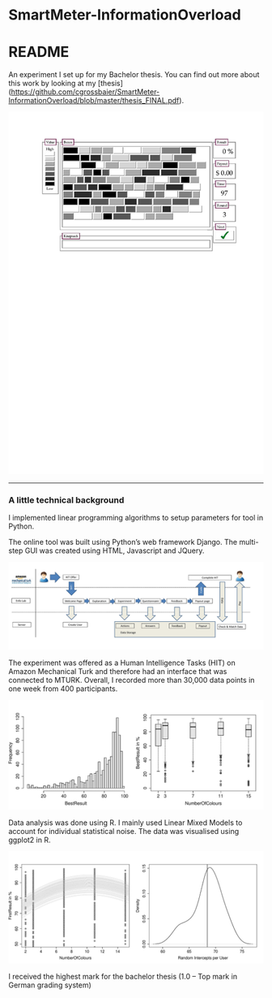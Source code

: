 # SmartMeter-InformationOverload
# README

An experiment I set up for my Bachelor thesis. You can find out more about this work by looking at my [thesis] (https://github.com/cgrossbaier/SmartMeter-InformationOverload/blob/master/thesis_FINAL.pdf). 

![Alt text](https://github.com/cgrossbaier/SmartMeter-InformationOverload/blob/master/fig/Interface.jpg "Interface")

***
### A little technical background

I implemented linear programming algorithms to setup parameters for tool in Python. 

The online tool was built using Python’s web framework Django. The multi-step GUI was created using HTML, Javascript and JQuery.

![Alt text](https://github.com/cgrossbaier/SmartMeter-InformationOverload/blob/master/fig/EnfoLab_Coordination.jpg "EnfoLab_Coordination")

The experiment was offered as a Human Intelligence Tasks (HIT) on Amazon Mechanical Turk and therefore had an interface that was connected to MTURK. 
Overall, I recorded more than 30,000 data points in one week from 400 participants.

![Alt text](https://github.com/cgrossbaier/SmartMeter-InformationOverload/blob/master/fig/DescriptivesBestResult.jpg "DescriptivesBestResult")

Data analysis was done using R. I mainly used Linear Mixed Models to account for individual statistical noise. The data was visualised using ggplot2 in R.

![Alt text](https://github.com/cgrossbaier/SmartMeter-InformationOverload/blob/master/fig/PlotIntercept.jpg "PlotIntercept")

I received the highest mark for the bachelor thesis (1.0 – Top mark in German grading system)







